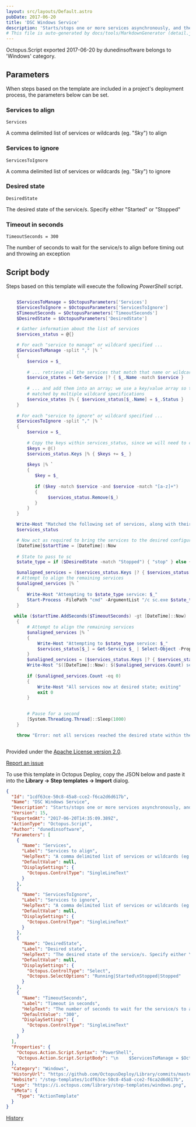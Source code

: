 ```yaml
---
layout: src/layouts/Default.astro
pubDate: 2017-06-20
title: 'DSC Windows Service'
description: 'Starts/stops one or more services asynchronously, and then waits for them to align to the specified state'
# This file is auto-generated by docs/tools/MarkdownGenerator (detail.js)
---
```


Octopus.Script exported 2017-06-20 by dunedinsoftware belongs to 'Windows' category.

## Parameters

When steps based on the template are included in a project's deployment process, the parameters below can be set.


<div class="param">

### Services to align

`Services`

A comma delimited list of services or wildcards (eg. "Sky") to align

</div>
        
<div class="param">

### Services to ignore

`ServicesToIgnore`

A comma delimited list of services or wildcards (eg. "Sky") to ignore

</div>
        
<div class="param">

### Desired state

`DesiredState`

The desired state of the service/s. Specify either "Started" or "Stopped"

</div>
        
<div class="param">

### Timeout in seconds

`TimeoutSeconds = 300`

The number of seconds to wait for the service/s to align before timing out and throwing an exception

</div>
        

## Script body

Steps based on this template will execute the following *PowerShell* script.

```PowerShell

    $ServicesToManage = $OctopusParameters['Services']
    $ServicesToIgnore = $OctopusParameters['ServicesToIgnore']
    $TimeoutSeconds = $OctopusParameters['TimeoutSeconds']
    $DesiredState = $OctopusParameters['DesiredState']

    # Gather information about the list of services
    $services_status = @{}

    # For each "service to manage" or wildcard specified ...
    $ServicesToManage -split "," |% `
    {
        $service = $_
    
        # ... retrieve all the services that match that name or wildcard ...
        $service_states = Get-Service |? { $_.Name -match $service }
    
        # ... and add them into an array; we use a key/value array so that services only get added to the array once, even if they are
        # matched by multiple wildcard specifications
        $service_states |% { $services_status[$_.Name] = $_.Status }
    }
    
    # For each "service to ignore" or wildcard specified ...
    $ServicesToIgnore -split "," |% `
    {
        $service = $_
        
        # Copy the keys within services_status, since we will need to change services_status as we enumerate them
        $keys = @()
        $services_status.Keys |% { $keys += $_ }
        
        $keys |% `
        {
           $key = $_
 
           if ($key -match $service -and $service -match "[a-z]+")
           {
                $services_status.Remove($_)
           }
        }
    }

    Write-Host "Matched the following set of services, along with their current status:"
    $services_status

    # Now act as required to bring the services to the desired configuration state
    [DateTime]$startTime = [DateTime]::Now
    
    # State to pass to sc
    $state_type = if ($DesiredState -match "Stopped") { "stop" } else { "start" }

	$unaligned_services = ($services_status.Keys |? { $services_status[$_] -notmatch $DesiredState })
	# Attempt to align the remaining services
	$unaligned_services |% `
	{ 
		Write-Host "Attempting to $state_type service: $_"
		Start-Process -FilePath "cmd" -ArgumentList "/c sc.exe $state_type `"$_`""
	}	
   
   while ($startTime.AddSeconds($TimeoutSeconds) -gt [DateTime]::Now)
    {
		# Attempt to align the remaining services
		$unaligned_services |% `
		{ 
			Write-Host "Attempting to $state_type service: $_"
			$services_status[$_] = Get-Service $_ | Select-Object -Property "Status"
		}	
		$unaligned_services = ($services_status.Keys |? { $services_status[$_] -notmatch $DesiredState })
		Write-Host "$([DateTime]::Now): $($unaligned_services.Count) services of $($services_status.Count) not yet at status: $DesiredState"
		
        if ($unaligned_services.Count -eq 0)
        {
            Write-Host "All services now at desired state; exiting"
            exit 0
        }

          
        # Pause for a second
        [System.Threading.Thread]::Sleep(1000)
    }

    throw "Error: not all services reached the desired state within the specified timeframe: $unaligned_services"



```

Provided under the [Apache License version 2.0](https://github.com/OctopusDeploy/Library/blob/master/LICENSE.txt).

[Report an issue](https://github.com/OctopusDeploy/Library/issues/new?assignees=&labels=&projects=&template=bug-report.yml&title=Issue%20with%20DSC%20Windows%20Service&step-template=DSC%20Windows%20Service)

<div class="get-json">

To use this template in Octopus Deploy, copy the JSON below and paste it into the **Library → Step templates → Import** dialog.

```json
{
  "Id": "1cdf63ce-50c8-45a8-cce2-f6ca2d6d617b",
  "Name": "DSC Windows Service",
  "Description": "Starts/stops one or more services asynchronously, and then waits for them to align to the specified state",
  "Version": 15,
  "ExportedAt": "2017-06-20T14:35:09.389Z",
  "ActionType": "Octopus.Script",
  "Author": "dunedinsoftware",
  "Parameters": [
    {
      "Name": "Services",
      "Label": "Services to align",
      "HelpText": "A comma delimited list of services or wildcards (eg. \"Sky\") to align",
      "DefaultValue": null,
      "DisplaySettings": {
        "Octopus.ControlType": "SingleLineText"
      }
    },
    {
      "Name": "ServicesToIgnore",
      "Label": "Services to ignore",
      "HelpText": "A comma delimited list of services or wildcards (eg. \"Sky\") to ignore",
      "DefaultValue": null,
      "DisplaySettings": {
        "Octopus.ControlType": "SingleLineText"
      }
    },
    {
      "Name": "DesiredState",
      "Label": "Desired state",
      "HelpText": "The desired state of the service/s. Specify either \"Started\" or \"Stopped\"",
      "DefaultValue": null,
      "DisplaySettings": {
        "Octopus.ControlType": "Select",
        "Octopus.SelectOptions": "Running|Started\nStopped|Stopped"
      }
    },
    {
      "Name": "TimeoutSeconds",
      "Label": "Timeout in seconds",
      "HelpText": "The number of seconds to wait for the service/s to align before timing out and throwing an exception",
      "DefaultValue": "300",
      "DisplaySettings": {
        "Octopus.ControlType": "SingleLineText"
      }
    }
  ],
  "Properties": {
    "Octopus.Action.Script.Syntax": "PowerShell",
    "Octopus.Action.Script.ScriptBody": "\n    $ServicesToManage = $OctopusParameters['Services']\n    $ServicesToIgnore = $OctopusParameters['ServicesToIgnore']\n    $TimeoutSeconds = $OctopusParameters['TimeoutSeconds']\n    $DesiredState = $OctopusParameters['DesiredState']\n\n    # Gather information about the list of services\n    $services_status = @{}\n\n    # For each \"service to manage\" or wildcard specified ...\n    $ServicesToManage -split \",\" |% `\n    {\n        $service = $_\n    \n        # ... retrieve all the services that match that name or wildcard ...\n        $service_states = Get-Service |? { $_.Name -match $service }\n    \n        # ... and add them into an array; we use a key/value array so that services only get added to the array once, even if they are\n        # matched by multiple wildcard specifications\n        $service_states |% { $services_status[$_.Name] = $_.Status }\n    }\n    \n    # For each \"service to ignore\" or wildcard specified ...\n    $ServicesToIgnore -split \",\" |% `\n    {\n        $service = $_\n        \n        # Copy the keys within services_status, since we will need to change services_status as we enumerate them\n        $keys = @()\n        $services_status.Keys |% { $keys += $_ }\n        \n        $keys |% `\n        {\n           $key = $_\n \n           if ($key -match $service -and $service -match \"[a-z]+\")\n           {\n                $services_status.Remove($_)\n           }\n        }\n    }\n\n    Write-Host \"Matched the following set of services, along with their current status:\"\n    $services_status\n\n    # Now act as required to bring the services to the desired configuration state\n    [DateTime]$startTime = [DateTime]::Now\n    \n    # State to pass to sc\n    $state_type = if ($DesiredState -match \"Stopped\") { \"stop\" } else { \"start\" }\n\n\t$unaligned_services = ($services_status.Keys |? { $services_status[$_] -notmatch $DesiredState })\n\t# Attempt to align the remaining services\n\t$unaligned_services |% `\n\t{ \n\t\tWrite-Host \"Attempting to $state_type service: $_\"\n\t\tStart-Process -FilePath \"cmd\" -ArgumentList \"/c sc.exe $state_type `\"$_`\"\"\n\t}\t\n   \n   while ($startTime.AddSeconds($TimeoutSeconds) -gt [DateTime]::Now)\n    {\n\t\t# Attempt to align the remaining services\n\t\t$unaligned_services |% `\n\t\t{ \n\t\t\tWrite-Host \"Attempting to $state_type service: $_\"\n\t\t\t$services_status[$_] = Get-Service $_ | Select-Object -Property \"Status\"\n\t\t}\t\n\t\t$unaligned_services = ($services_status.Keys |? { $services_status[$_] -notmatch $DesiredState })\n\t\tWrite-Host \"$([DateTime]::Now): $($unaligned_services.Count) services of $($services_status.Count) not yet at status: $DesiredState\"\n\t\t\n        if ($unaligned_services.Count -eq 0)\n        {\n            Write-Host \"All services now at desired state; exiting\"\n            exit 0\n        }\n\n          \n        # Pause for a second\n        [System.Threading.Thread]::Sleep(1000)\n    }\n\n    throw \"Error: not all services reached the desired state within the specified timeframe: $unaligned_services\"\n\n\n"
  },
  "Category": "Windows",
  "HistoryUrl": "https://github.com/OctopusDeploy/Library/commits/master/step-templates//opt/buildagent/work/75443764cd38076d/step-templates/dsc-windows-service.json",
  "Website": "/step-templates/1cdf63ce-50c8-45a8-cce2-f6ca2d6d617b",
  "Logo": "https://i.octopus.com/library/step-templates/windows.png",
  "$Meta": {
    "Type": "ActionTemplate"
  }
}
```

[History](https://github.com/OctopusDeploy/Library/commits/master/step-templates/https://github.com/OctopusDeploy/Library/commits/master/step-templates//opt/buildagent/work/75443764cd38076d/step-templates/dsc-windows-service.json)

</div>
